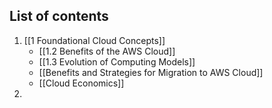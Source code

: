 ## List of contents

1. [[1 Foundational Cloud Concepts]]
	- [[1.2 Benefits of the AWS Cloud]]
	- [[1.3 Evolution of Computing Models]]
	- [[Benefits and Strategies for Migration to AWS Cloud]]
	- [[Cloud Economics]] 
2. 